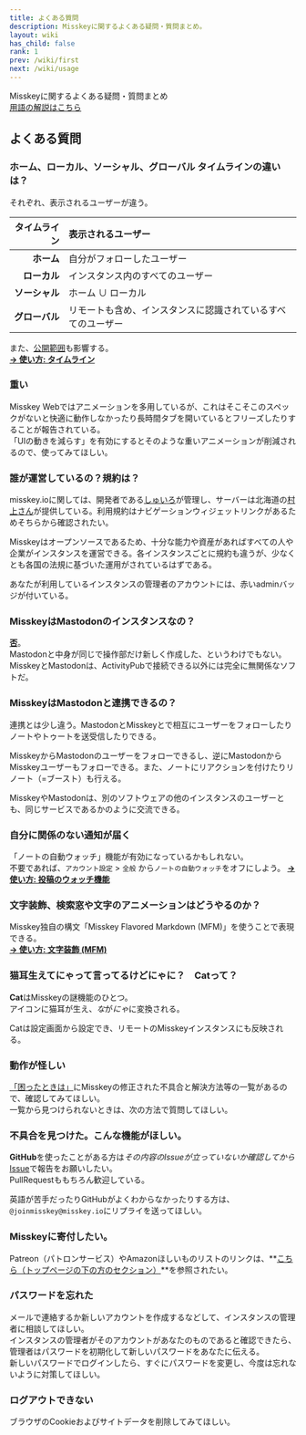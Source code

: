 ```yaml
---
title: よくある質問
description: Misskeyに関するよくある疑問・質問まとめ。
layout: wiki
has_child: false
rank: 1
prev: /wiki/first
next: /wiki/usage
---
```

Misskeyに関するよくある疑問・質問まとめ  
[用語の解説はこちら](first)

## よくある質問
### ホーム、ローカル、ソーシャル、グローバル タイムラインの違いは？
それぞれ、表示されるユーザーが違う。

| タイムライン | 表示されるユーザー |
|--:|:--|
| **ホーム** | 自分がフォローしたユーザー |
| **ローカル** | インスタンス内のすべてのユーザー |
| **ソーシャル** | ホーム ∪ ローカル |
| **グローバル** | リモートも含め、インスタンスに認識されているすべてのユーザー |

また、[公開範囲](usage/post#公開範囲を設定する)も影響する。  
**[→ 使い方: タイムライン](usage/timelines)**

### 重い
Misskey Webではアニメーションを多用しているが、これはそこそこのスペックがないと快適に動作しなかったり長時間タブを開いているとフリーズしたりすることが報告されている。  
「UIの動きを減らす」を有効にするとそのような重いアニメーションが削減されるので、使ってみてほしい。

### 誰が運営しているの？規約は？
misskey.ioに関しては、開発者である[しゅいろ](culture/users/syuilo)が管理し、サーバーは北海道の[村上さん](culture/users/AureoleArk)が提供している。利用規約はナビゲーションウィジェットリンクがあるためそちらから確認されたい。

Misskeyはオープンソースであるため、十分な能力や資産があればすべての人や企業がインスタンスを運営できる。各インスタンスごとに規約も違うが、少なくとも各国の法規に基づいた運用がされているはずである。  

あなたが利用しているインスタンスの管理者のアカウントには、赤いadminバッジが付いている。

### MisskeyはMastodonのインスタンスなの？
**[否](../blog/2018/08/17_1_misskeyisnotmastodon)**。  
Mastodonと中身が同じで操作部だけ新しく作成した、というわけでもない。MisskeyとMastodonは、ActivityPubで接続できる以外には完全に無関係なソフトだ。

### MisskeyはMastodonと連携できるの？
連携とは少し違う。MastodonとMisskeyとで相互にユーザーをフォローしたりノートやトゥートを送受信したりできる。

MisskeyからMastodonのユーザーをフォローできるし、逆にMastodonからMisskeyユーザーもフォローできる。また、ノートにリアクションを付けたりリノート（=ブースト）も行える。

MisskeyやMastodonは、別のソフトウェアの他のインスタンスのユーザーとも、同じサービスであるかのように交流できる。

### 自分に関係のない通知が届く
「ノートの自動ウォッチ」機能が有効になっているかもしれない。  
不要であれば、`アカウント設定` > `全般` から`ノートの自動ウォッチ`をオフにしよう。
**[→ 使い方: 投稿のウォッチ機能](usage/watch)**

### 文字装飾、検索窓や文字のアニメーションはどうやるのか？
Misskey独自の構文「Misskey Flavored Markdown (MFM)」を使うことで表現できる。  
**[→ 使い方: 文字装飾 (MFM)](usage/mfm)**

### 猫耳生えてにゃって言ってるけどにゃに？　Catって？
**Cat**はMisskeyの謎機能のひとつ。  
アイコンに猫耳が生え、*な*が*にゃ*に変換される。

Catは設定画面から設定でき、リモートのMisskeyインスタンスにも反映される。

### 動作が怪しい
[「困ったときは」](troubles)にMisskeyの修正された不具合と解決方法等の一覧があるので、確認してみてほしい。  
一覧から見つけられないときは、次の方法で質問してほしい。

### 不具合を見つけた。こんな機能がほしい。
**GitHub**を使ったことがある方は*その内容のIssueが立っていないか確認してから*[Issue](https://github.com/syuilo/misskey/issues/new/choose)で報告をお願いしたい。  
PullRequestももちろん歓迎している。

英語が苦手だったりGitHubがよくわからなかったりする方は、`@joinmisskey@misskey.io`にリプライを送ってほしい。

### Misskeyに寄付したい。
Patreon（パトロンサービス）やAmazonほしいものリストのリンクは、**[こちら（トップページの下の方のセクション）](../#section_7)**を参照されたい。

### パスワードを忘れた
メールで連絡するか新しいアカウントを作成するなどして、インスタンスの管理者に相談してほしい。  
インスタンスの管理者がそのアカウントがあなたのものであると確認できたら、管理者はパスワードを初期化して新しいパスワードをあなたに伝える。  
新しいパスワードでログインしたら、すぐにパスワードを変更し、今度は忘れないように対策してほしい。

### ログアウトできない
ブラウザのCookieおよびサイトデータを削除してみてほしい。
